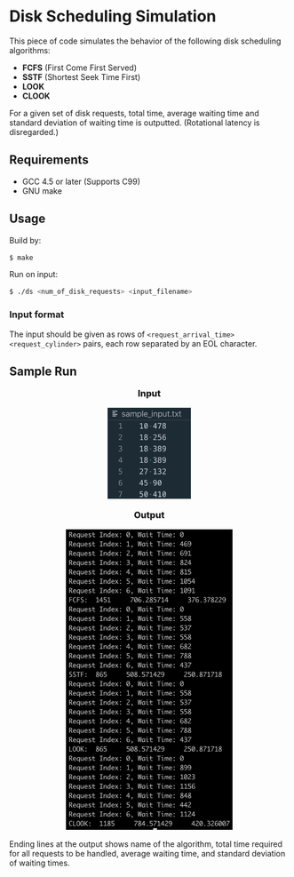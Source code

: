 # Disk Scheduling Simulation  
  
This piece of code simulates the behavior of the following disk scheduling algorithms:  
- **FCFS** (First Come First Served)
- **SSTF** (Shortest Seek Time First)
- **LOOK**
- **CLOOK**

For a given set of disk requests, total time, average waiting time and standard deviation of waiting time is outputted. (Rotational latency is disregarded.)

## Requirements

- GCC 4.5 or later (Supports C99)
- GNU make

## Usage

Build by: 
```bash 
$ make
```
Run on input:
```bash
$ ./ds <num_of_disk_requests> <input_filename>
```

### Input format  

The input should be given as rows of ```<request_arrival_time> <request_cylinder>``` pairs, each row separated by an EOL character. 

## Sample Run
<p style="font-size: 16px; font-weight:800;" align="center"> Input  </p>  
<p align="center">  <img width="150" src="/img/input.png">  </p>  
<p style="font-size: 16px; font-weight:800;" align="center"> Output </p>  
<p align="center">  <img width="300" src="/img/output.png">  </p>  

Ending lines at the output shows name of the algorithm, total time required for all requests to be handled, average waiting time, and standard deviation of waiting times.


